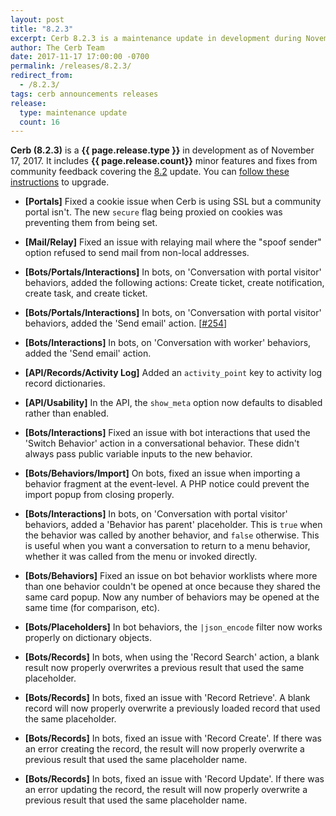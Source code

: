 ```yaml
---
layout: post
title: "8.2.3"
excerpt: Cerb 8.2.3 is a maintenance update in development during November 2017 with 16 minor features and fixes from community feedback.
author: The Cerb Team
date: 2017-11-17 17:00:00 -0700
permalink: /releases/8.2.3/
redirect_from:
  - /8.2.3/
tags: cerb announcements releases
release:
  type: maintenance update
  count: 16
---
```


**Cerb (8.2.3)** is a **{{ page.release.type }}** in development as of November 17, 2017. It includes **{{ page.release.count}}** minor features and fixes from community feedback covering the [8.2](/releases/8.2/) update.  You can [follow these instructions](/docs/upgrading/) to upgrade.

* **[Portals]** Fixed a cookie issue when Cerb is using SSL but a community portal isn't. The new `secure` flag being proxied on cookies was preventing them from being set.

* **[Mail/Relay]** Fixed an issue with relaying mail where the "spoof sender" option refused to send mail from non-local addresses.

* **[Bots/Portals/Interactions]** In bots, on 'Conversation with portal visitor' behaviors, added the following actions: Create ticket, create notification, create task, and create ticket.

* **[Bots/Portals/Interactions]** In bots, on 'Conversation with portal visitor' behaviors, added the 'Send email' action. [[#254](https://github.com/jstanden/cerb/issues/254)]

* **[Bots/Interactions]** In bots, on 'Conversation with worker' behaviors, added the 'Send email' action.

* **[API/Records/Activity Log]** Added an `activity_point` key to activity log record dictionaries.

* **[API/Usability]** In the API, the `show_meta` option now defaults to disabled rather than enabled.

* **[Bots/Interactions]** Fixed an issue with bot interactions that used the 'Switch Behavior' action in a conversational behavior. These didn't always pass public variable inputs to the new behavior.

* **[Bots/Behaviors/Import]** On bots, fixed an issue when importing a behavior fragment at the event-level. A PHP notice could prevent the import popup from closing properly.

* **[Bots/Interactions]** In bots, on 'Conversation with portal visitor' behaviors, added a 'Behavior has parent' placeholder. This is `true` when the behavior was called by another behavior, and `false` otherwise. This is useful when you want a conversation to return to a menu behavior, whether it was called from the menu or invoked directly.

* **[Bots/Behaviors]** Fixed an issue on bot behavior worklists where more than one behavior couldn't be opened at once because they shared the same card popup. Now any number of behaviors may be opened at the same time (for comparison, etc).

* **[Bots/Placeholders]** In bot behaviors, the `|json_encode` filter now works properly on dictionary objects.

* **[Bots/Records]** In bots, when using the 'Record Search' action, a blank result now properly overwrites a previous result that used the same placeholder.

* **[Bots/Records]** In bots, fixed an issue with 'Record Retrieve'. A blank record will now properly overwrite a previously loaded record that used the same placeholder.

* **[Bots/Records]** In bots, fixed an issue with 'Record Create'. If there was an error creating the record, the result will now properly overwrite a previous result that used the same placeholder name.

* **[Bots/Records]** In bots, fixed an issue with 'Record Update'. If there was an error updating the record, the result will now properly overwrite a previous result that used the same placeholder name.

